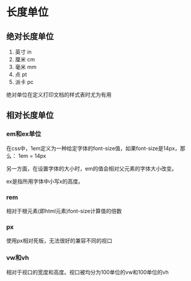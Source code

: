 # 长度单位

## 绝对长度单位

1. 英寸 in
2. 厘米 cm
3. 毫米 mm
4. 点 pt
5. 派卡 pc

绝对单位在定义打印文档的样式表时尤为有用

## 相对长度单位

### em和ex单位

在css中，1em定义为一种给定字体的font-size值，如果font-size是14px，那么： 1em = 14px

另一方面，在设置字体的大小时，em的值会相对父元素的字体大小改变。

ex是指所用字体中小写x的高度。

### rem

相对于根元素(即html元素)font-size计算值的倍数

### px

使用px相对死板，无法很好的兼容不同的视口

### vw和vh
相对于视口的宽度和高度。视口被均分为100单位的vw和100单位的vh




